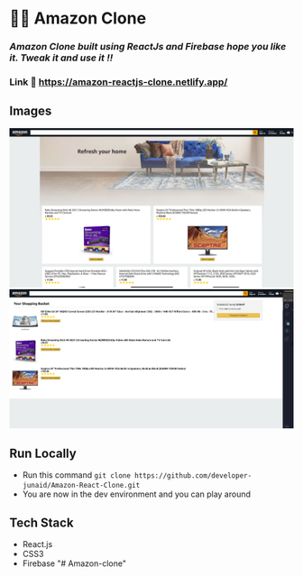 # 👨‍💻 Amazon Clone

### _Amazon Clone built using ReactJs and Firebase hope you like it. Tweak it and use it !!_


### Link :link: https://amazon-reactjs-clone.netlify.app/

## Images

<img src='./public/home.png' />
<img src='./public/checkout.png' />

## Run Locally

- Run this command `git clone https://github.com/developer-junaid/Amazon-React-Clone.git`
- You are now in the dev environment and you can play around

## Tech Stack

- React.js
- CSS3
- Firebase
"# Amazon-clone" 
